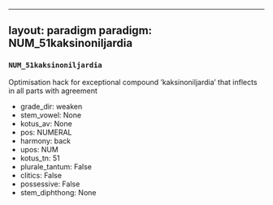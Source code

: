 
---
layout: paradigm
paradigm: NUM_51kaksinoniljardia
---
### ` NUM_51kaksinoniljardia `

Optimisation hack for exceptional compound ’kaksinoniljardia’ that inflects in all parts with agreement
* grade_dir: weaken
* stem_vowel: None
* kotus_av: None
* pos: NUMERAL
* harmony: back
* upos: NUM
* kotus_tn: 51
* plurale_tantum: False
* clitics: False
* possessive: False
* stem_diphthong: None
